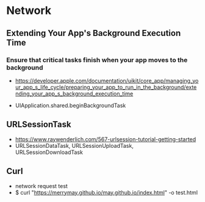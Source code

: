 #  Network


## Extending Your App's Background Execution Time
### Ensure that critical tasks finish when your app moves to the background

- https://developer.apple.com/documentation/uikit/core_app/managing_your_app_s_life_cycle/preparing_your_app_to_run_in_the_background/extending_your_app_s_background_execution_time

- UIApplication.shared.beginBackgroundTask 



## URLSessionTask
- https://www.raywenderlich.com/567-urlsession-tutorial-getting-started 
- URLSessionDataTask, URLSessionUploadTask, URLSessionDownloadTask 



## Curl
- network request test 
- $ curl "https://merrymay.github.io/may.github.io/index.html" -o test.html


